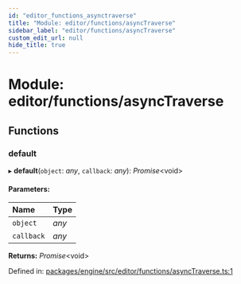 ```yaml
---
id: "editor_functions_asynctraverse"
title: "Module: editor/functions/asyncTraverse"
sidebar_label: "editor/functions/asyncTraverse"
custom_edit_url: null
hide_title: true
---
```


# Module: editor/functions/asyncTraverse

## Functions

### default

▸ **default**(`object`: *any*, `callback`: *any*): *Promise*<void\>

#### Parameters:

Name | Type |
:------ | :------ |
`object` | *any* |
`callback` | *any* |

**Returns:** *Promise*<void\>

Defined in: [packages/engine/src/editor/functions/asyncTraverse.ts:1](https://github.com/xr3ngine/xr3ngine/blob/716a06460/packages/engine/src/editor/functions/asyncTraverse.ts#L1)
